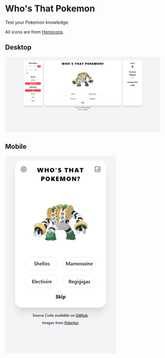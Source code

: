 # Who's That Pokemon
Test your Pokemon knowledge.

All icons are from [Heroicons](https://heroicons.com/).

## Desktop
![Desktop Image](https://raw.githubusercontent.com/AaronWLChan/whosthatpokemon/main/screens/desktop.png)

## Mobile
![Desktop Image](https://raw.githubusercontent.com/AaronWLChan/whosthatpokemon/main/screens/mobile.png)
